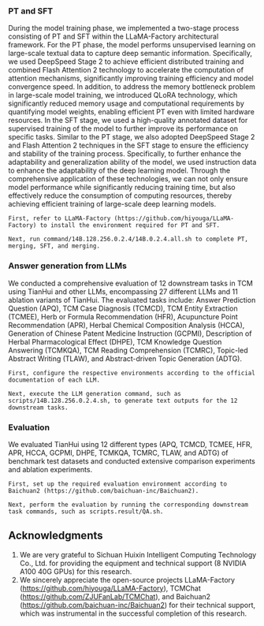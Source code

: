 ### PT and SFT

During the model training phase, we implemented a two-stage process consisting of PT and SFT within the LLaMA-Factory architectural framework. For the PT phase, the model performs unsupervised learning on large-scale textual data to capture deep semantic information. Specifically, we used DeepSpeed Stage 2 to achieve efficient distributed training and combined Flash Attention 2 technology to accelerate the computation of attention mechanisms, significantly improving training efficiency and model convergence speed. In addition, to address the memory bottleneck problem in large-scale model training, we introduced QLoRA technology, which significantly reduced memory usage and computational requirements by quantifying model weights, enabling efficient PT even with limited hardware resources. In the SFT stage, we used a high-quality annotated dataset for supervised training of the model to further improve its performance on specific tasks. Similar to the PT stage, we also adopted DeepSpeed Stage 2 and Flash Attention 2 techniques in the SFT stage to ensure the efficiency and stability of the training process. Specifically, to further enhance the adaptability and generalization ability of the model, we used instruction data to enhance the adaptability of the deep learning model. Through the comprehensive application of these technologies, we can not only ensure model performance while significantly reducing training time, but also effectively reduce the consumption of computing resources, thereby achieving efficient training of large-scale deep learning models. 

```shell
First, refer to LLaMA-Factory (https://github.com/hiyouga/LLaMA-Factory) to install the environment required for PT and SFT. 

Next, run command/14B.128.256.0.2.4/14B.0.2.4.all.sh to complete PT, merging, SFT, and merging. 
```

### Answer generation from LLMs

We conducted a comprehensive evaluation of 12 downstream tasks in TCM using TianHui and other LLMs, encompassing 27 different LLMs and 11 ablation variants of TianHui. The evaluated tasks include: Answer Prediction Question (APQ), TCM Case Diagnosis (TCMCD), TCM Entity Extraction (TCMEE), Herb or Formula Recommendation (HFR), Acupuncture Point Recommendation (APR), Herbal Chemical Composition Analysis (HCCA), Generation of Chinese Patent Medicine Instruction (GCPMI), Description of Herbal Pharmacological Effect (DHPE), TCM Knowledge Question Answering (TCMKQA), TCM Reading Comprehension (TCMRC), Topic-led Abstract Writing (TLAW), and Abstract-driven Topic Generation (ADTG). 

```shell
First, configure the respective environments according to the official documentation of each LLM. 

Next, execute the LLM generation command, such as scripts/14B.128.256.0.2.4.sh, to generate text outputs for the 12 downstream tasks.
```

### Evaluation

We evaluated TianHui using 12 different types (APQ, TCMCD, TCMEE, HFR, APR, HCCA, GCPMI, DHPE, TCMKQA, TCMRC, TLAW, and ADTG) of benchmark test datasets and conducted extensive comparison experiments and ablation experiments. 

```shell
First, set up the required evaluation environment according to Baichuan2 (https://github.com/baichuan-inc/Baichuan2). 

Next, perform the evaluation by running the corresponding downstream task commands, such as scripts.result/QA.sh.
```

## Acknowledgments

1. We are very grateful to Sichuan Huixin Intelligent Computing Technology Co., Ltd. for providing the equipment and technical support (8 NVIDIA A100 40G GPUs) for this research.
2. We sincerely appreciate the open-source projects LLaMA-Factory (https://github.com/hiyouga/LLaMA-Factory), TCMChat (https://github.com/ZJUFanLab/TCMChat), and Baichuan2 (https://github.com/baichuan-inc/Baichuan2) for their technical support, which was instrumental in the successful completion of this research.

